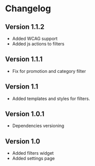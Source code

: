 # Changelog

## Version 1.1.2

- Added WCAG support
- Added js actions to filters

## Version 1.1.1

- Fix for promotion and category filter

## Version 1.1

- Added templates and styles for filters.

## Version 1.0.1

- Dependencies versioning

## Version 1.0

- Added filters widget
- Added settings page